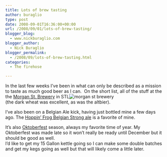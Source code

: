 ```yaml
---
title: Lots of brew tasting
author: buraglio
type: post
date: 2008-09-01T16:36:00+00:00
url: /2008/09/01/lots-of-brew-tasting/
blogger_blog:
  - www.nickburaglio.com
blogger_author:
  - Nick Buraglio
blogger_permalink:
  - /2008/09/lots-of-brew-tasting.html
categories:
  - The firehose

---
```

In the last few weeks I&#8217;ve been in what can only be described as a mission to taste as much good beer as I can.  On the short list, all of the stuff at the the [Morgan St. Brewery][1] in STL![morgan st brewery][2]  
(the dark wheat was excellent, as was the altbier). 

I&#8217;ve also been on a Belgian Ale kick, having just bottled mine a few days ago. The [Hoppin&#8217; Frog Belgian Strong ale][3] is a favorite of mine. 

It&#8217;s also [Oktoberfest][4] season, always my favorite time of year. My Oktoberfest was made late so it won&#8217;t really be ready until December but it should be good as well.   
I&#8217;d like to get my 15 Gallon kettle going so I can make some double batches and get my kegs going as well but that will likely come a little later.

 [1]: http://www.morganstreetbrewery.com/
 [2]: http://photos-b.ak.facebook.com/photos-ak-sf2p/v323/186/92/1954800/n1954800_45122209_7019.jpg
 [3]: http://www.ratebeer.com/beer/hoppin-frog-gulden-fraug/65880/61657/
 [4]: http://en.wikipedia.org/wiki/Oktoberfest